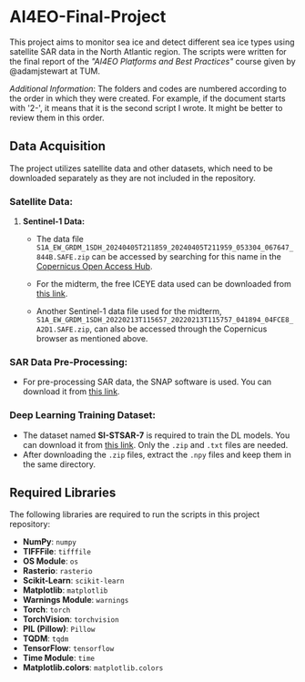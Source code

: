 # AI4EO-Final-Project
This project aims to monitor sea ice and detect different sea ice types using satellite SAR data in the North Atlantic region. The scripts were written for the final report of the *"AI4EO Platforms and Best Practices"* course given by @adamjstewart at TUM.

*Additional Information*: The folders and codes are numbered according to the order in which they were created. For example, if the document starts with '2-', it means that it is the second script I wrote. It might be better to review them in this order.

## Data Acquisition

The project utilizes satellite data and other datasets, which need to be downloaded separately as they are not included in the repository.

### Satellite Data:

1. **Sentinel-1 Data:**
   - The data file `S1A_EW_GRDM_1SDH_20240405T211859_20240405T211959_053304_067647_844B.SAFE.zip` can be accessed by searching for this name in the [Copernicus Open Access Hub](https://browser.dataspace.copernicus.eu/).

   - For the midterm, the free ICEYE data used can be downloaded from [this link](https://www.iceye.com/lp/example-scan-dataset-hudson-strait).
   - Another Sentinel-1 data file used for the midterm, `S1A_EW_GRDM_1SDH_20220213T115657_20220213T115757_041894_04FCE8_A2D1.SAFE.zip`, can also be accessed through the Copernicus browser as mentioned above.

### SAR Data Pre-Processing:

- For pre-processing SAR data, the SNAP software is used. You can download it from [this link](https://step.esa.int/main/download/snap-download/).

### Deep Learning Training Dataset:

- The dataset named **SI-STSAR-7** is required to train the DL models. You can download it from [this link](https://ieee-dataport.org/open-access/si-stsar-7). Only the `.zip` and `.txt` files are needed.
- After downloading the `.zip` files, extract the `.npy` files and keep them in the same directory.

## Required Libraries

The following libraries are required to run the scripts in this project repository:

- **NumPy**: `numpy`
- **TIFFFile**: `tifffile`
- **OS Module**: `os`
- **Rasterio**: `rasterio`
- **Scikit-Learn**: `scikit-learn`
- **Matplotlib**: `matplotlib`
- **Warnings Module**: `warnings`
- **Torch**: `torch`
- **TorchVision**: `torchvision`
- **PIL (Pillow)**: `Pillow`
- **TQDM**: `tqdm`
- **TensorFlow**: `tensorflow`
- **Time Module**: `time`
- **Matplotlib.colors**: `matplotlib.colors`

